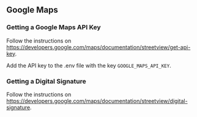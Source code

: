 ## Google Maps

### Getting a Google Maps API Key

Follow the instructions on https://developers.google.com/maps/documentation/streetview/get-api-key.

Add the API key to the .env file with the key `GOOGLE_MAPS_API_KEY`.

### Getting a Digital Signature

Follow the instructions on https://developers.google.com/maps/documentation/streetview/digital-signature.
